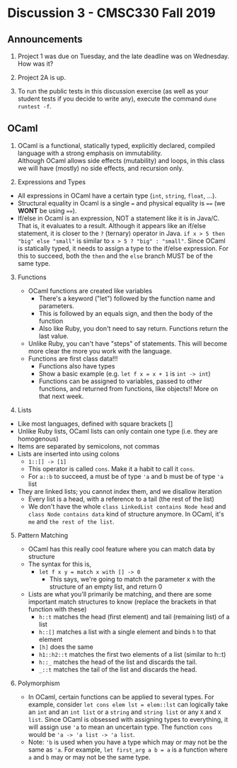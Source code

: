 # Discussion 3 - CMSC330 Fall 2019

## Announcements

1. Project 1 was due on Tuesday, and the late deadline was on Wednesday. How was it?

2. Project 2A is up.

3. To run the public tests in this discussion exercise (as well as your student tests if you decide to write any), execute the command `dune runtest -f`.

## OCaml

1. OCaml is a functional, statically typed, explicitly declared, compiled language with a strong emphasis on immutability.   
   Although OCaml allows side effects (mutability) and loops, in this class we will have (mostly) no side effects, and recursion only.


2. Expressions and Types
  - All expressions in OCaml have a certain type (`int`, `string`, `float`, ...).
  - Structural equality in Ocaml is a single `=` and physical equality is `==` (we **WONT** be using `==`).
  - If/else in Ocaml is an expression, NOT a statement like it is in Java/C. That is, it evaluates to a result.
   Although it appears like an if/else statement, it is closer to the `?` (ternary) operator in Java. `if x > 5 then "big" else "small"` is similar to `x > 5 ? "big" : "small"`.
   Since OCaml is statically typed, it needs to assign a type to the if/else expression. For this to succeed, both the `then` and the `else` branch MUST be of the same type.

3. Functions
    - OCaml functions are created like variables
        - There's a keyword ("let") followed by the function name and parameters.
        - This is followed by an equals sign, and then the body of the function
        - Also like Ruby, you don't need to say return. Functions return the last value.
    - Unlike Ruby, you can't have "steps" of statements. This will become more clear the more you work with the language.
    - Functions are first class data!!!
        - Functions also have types
        - Show a basic example (e.g. `let f x = x + 1` is `int -> int`)
        - Functions can be assigned to variables, passed to other functions, and returned from functions, like objects!! More on that next week.

4. Lists
  - Like most languages, defined with square brackets []
  - Unlike Ruby lists, OCaml lists can only contain one type (i.e. they are homogenous)
  - Items are separated by semicolons, not commas
  - Lists are inserted into using colons
      - `1::[] -> [1]`
      - This operator is called `cons`. Make it a habit to call it `cons`.
      - For `a::b` to succeed, a must be of type `'a` and b must be of type `'a` list
  - They are linked lists; you cannot index them, and we disallow iteration
      - Every list is a head, with a reference to a tail (the rest of the list)
      - We don't have the whole `class LinkedList contains Node head` and `class Node contains data` kind of structure anymore. In OCaml, it's `me` and `the rest of the list`.

5. Pattern Matching
    - OCaml has this really cool feature where you can match data by structure
    - The syntax for this is, 
        - `let f x y = match x with [] -> 0`
            - This says, we're going to match the parameter x with the structure of an empty list, and return 0
    - Lists are what you'll primarily be matching, and there are some important match structures to know (replace the brackets in that function with these)
        - `h::t` matches the head (first element) and tail (remaining list) of a list
        - `h::[]` matches a list with a single element and binds `h` to that element
        - `[h]` does the same
        - `h1::h2::t` matches the first two elements of a list (similar to h::t)
        - `h::_` matches the head of the list and discards the tail.
        - `_::t` matches the tail of the list and discards the head.

6. Polymorphism
   - In OCaml, certain functions can be applied to several types. For example, consider `let cons elem lst = elem::lst` can logically take an `int` and an `int list` or a `string` and `string list` or any `X` and `X list`. Since OCaml is obsessed with assigning types to everything, it will assign use `'a` to mean an uncertain type. The function `cons` would be `'a -> 'a list -> 'a list`. 
   - Note: `'b` is used when you have a type which may or may not be the same as `'a`. For example, `let first_arg a b = a` is a function where `a` and `b` may or may not be the same type.
